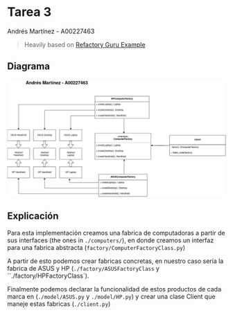 # Tarea 3

Andrés Martínez - A00227463

> Heavily based on [Refactory Guru Example](https://refactoring.guru/design-patterns/abstract-factory/python/example)

## Diagrama

![Diagrama UML](assets/uml.png)

## Explicación

Para esta implementación creamos una fabrica de computadoras a partir de sus interfaces  (the ones in `./computers/`), en donde creamos un interfaz para una fabrica abstracta (`factory/ComputerFactoryClass.py`)

A partir de esto podemos crear fabricas concretas, en nuestro caso sería la fabrica de ASUS y HP (`./factory/ASUSFactoryClass` y ``./factory/HPFactoryClass`).

Finalmente podemos declarar la funcionalidad de estos productos de cada marca en (`./model/ASUS.py` y `./model/HP.py`) y crear una clase Client que maneje estas fabricas (`./client.py`)
